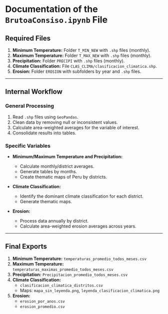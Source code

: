# Documentation of the `BrutoaConsiso.ipynb` File

## Required Files

1. **Minimum Temperature:** Folder `T_MIN_NEW` with `.shp` files (monthly).
2. **Maximum Temperature:** Folder `T_MAX_NEW` with `.shp` files (monthly).
3. **Precipitation:** Folder `PRECIPI` with `.shp` files (monthly).
4. **Climate Classification:** File `CLAS_CLIMA/clasificacion_climatica.shp`.
5. **Erosion:** Folder `EROSION` with subfolders by year and `.shp` files.

---

## Internal Workflow

### General Processing
1. Read `.shp` files using `GeoPandas`.
2. Clean data by removing null or inconsistent values.
3. Calculate area-weighted averages for the variable of interest.
4. Consolidate results into tables.

### Specific Variables
- **Minimum/Maximum Temperature and Precipitation:**
  - Calculate monthly/district averages.
  - Generate tables by months.
  - Create thematic maps of Peru by districts.

- **Climate Classification:**
  - Identify the dominant climate classification for each district.
  - Generate thematic maps.

- **Erosion:**
  - Process data annually by district.
  - Calculate area-weighted erosion averages across years.

---

## Final Exports

1. **Minimum Temperature:** `temperaturas_promedio_todos_meses.csv`
2. **Maximum Temperature:** `temperaturas_maximas_promedio_todos_meses.csv`
3. **Precipitation:** `Precipitacion_promedio_todos_meses.csv`
4. **Climate Classification:**
   - `clasificacion_climatica_distritos.csv`
   - Maps: `mapa_sin_leyenda.png`, `leyenda_clasificacion_climatica.png`
5. **Erosion:**
   - `erosion_por_anos.csv`
   - `erosion_promedio.csv`
